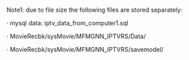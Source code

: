 Note1: due to file size the following files are stored separately:

· mysql data: iptv_data_from_computer1.sql

· MovieRecbk/sysMovie/MFMGNN_IPTVRS/Data/

· MovieRecbk/sysMovie/MFMGNN_IPTVRS/savemodel/
